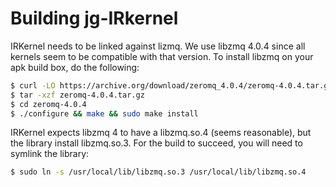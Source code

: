 # Building jg-IRkernel

IRKernel needs to be linked against lizmq. We use libzmq 4.0.4 since all kernels seem to be compatible with that version. To install libzmq on your apk build box, do the following: 

```bash 
$ curl -LO https://archive.org/download/zeromq_4.0.4/zeromq-4.0.4.tar.gz
$ tar -xzf zeromq-4.0.4.tar.gz
$ cd zeromq-4.0.4
$ ./configure && make && sudo make install
```

IRKernel expects libzmq 4 to have a libzmq.so.4 (seems reasonable), but the library install libzmq.so.3. For the build to succeed, you will need to symlink the library:

```bash
$ sudo ln -s /usr/local/lib/libzmq.so.3 /usr/local/lib/libzmq.so.4
```
